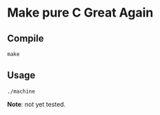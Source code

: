 # Make pure C Great Again
## Compile
```
make
```
## Usage
```
./machine
```
__Note__: not yet tested.

